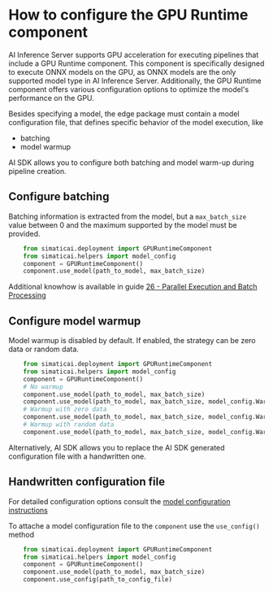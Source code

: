 <!--
SPDX-FileCopyrightText: Copyright (C) 2020 - 2024 Siemens AG
SPDX-FileCopyrightText: Copyright (C) 2020-2024 Siemens AG

SPDX-License-Identifier: MIT
-->

# How to configure the GPU Runtime component

AI Inference Server supports GPU acceleration for executing pipelines that include a GPU Runtime component. This component is specifically designed to execute ONNX models on the GPU, as ONNX models are the only supported model type in AI Inference Server. Additionally, the GPU Runtime component offers various configuration options to optimize the model's performance on the GPU. 

Besides specifying a model, the edge package must contain a model configuration file, that defines specific behavior of the model execution, like

- batching
- model warmup

AI SDK allows you to configure both batching and model warm-up during pipeline creation.

## Configure batching

Batching information is extracted from the model, but a `max_batch_size` value between 0 and the maximum supported by the model must be provided.

```python
    from simaticai.deployment import GPURuntimeComponent
    from simaticai.helpers import model_config
    component = GPURuntimeComponent()
    component.use_model(path_to_model, max_batch_size)
```

Additional knowhow is available in guide [26 - Parallel Execution and Batch Processing](./26-parallel-execution-and-batch-processing.md)

## Configure model warmup

Model warmup is disabled by default. If enabled, the strategy can be zero data or random data.

```python
    from simaticai.deployment import GPURuntimeComponent
    from simaticai.helpers import model_config
    component = GPURuntimeComponent()
    # No warmup
    component.use_model(path_to_model, max_batch_size)
    component.use_model(path_to_model, max_batch_size, model_config.Warmup.DISABLED)
    # Warmup with zero data
    component.use_model(path_to_model, max_batch_size, model_config.Warmup.ZERO_DATA)
    # Warmup with random data
    component.use_model(path_to_model, max_batch_size, model_config.Warmup.RANDOM_DATA)
```

Alternatively, AI SDK allows you to replace the AI SDK generated configuration file with a handwritten one.

## Handwritten configuration file

For detailed configuration options consult the [model configuration instructions](https://docs.nvidia.com/deeplearning/triton-inference-server/user-guide/docs/user_guide/model_configuration.html)

To attache a model configuration file to the `component` use the `use_config()` method

```python
    from simaticai.deployment import GPURuntimeComponent
    from simaticai.helpers import model_config
    component = GPURuntimeComponent()
    component.use_model(path_to_model, max_batch_size)
    component.use_config(path_to_config_file)
```
